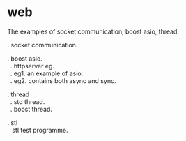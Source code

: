 # web

The examples of socket communication, boost asio, thread.

. socket communication.  
  
. boost asio.  
   &ensp;. httpserver eg.  
   &ensp;. eg1. an example of asio.  
   &ensp;. eg2. contains both async and sync.  

. thread  
   &ensp;. std thread.  
   &ensp;. boost thread.  

. stl  
   &ensp; stl test programme.  